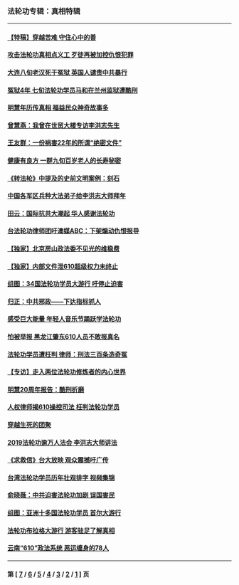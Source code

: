 ### 法轮功专辑：真相特辑
---
#### [【特稿】穿越苦难 守住心中的善](../../pages/nf4389/n13784979.md?12020430) 
#### [攻击法轮功真相点义工 歹徒再被加控仇恨犯罪](../../pages/nf4389/n13601019.md?12020430) 
#### [大连八旬老汉死于冤狱 英国人谴责中共暴行](../../pages/nf4389/n13480118.md?12020430) 
#### [冤狱4年 七旬法轮功学员马和在兰州监狱遭酷刑](../../pages/nf4389/n13304688.md?12020430) 
#### [明慧年历传真相 福益民众神奇故事多](../../pages/nf4389/n13294545.md?12020430) 
#### [曾慧燕：我曾在世贸大楼专访李洪志先生](../../pages/nf4389/n12898729.md?12020430) 
#### [王友群：一份祸害22年的所谓“绝密文件”](../../pages/nf4389/n12871750.md?12020430) 
#### [健康有良方 一群九旬百岁老人的长寿秘密](../../pages/nf4389/n12847475.md?12020430) 
#### [《转法轮》中提及的史前文明案例：刻石](../../pages/nf4389/n12758577.md?12020430) 
#### [中国各军区兵种大法弟子给李洪志大师拜年](../../pages/nf4389/n12750047.md?12020430) 
#### [田云：国际抗共大潮起 华人感谢法轮功](../../pages/nf4389/n12357708.md?12020430) 
#### [台法轮功律师团吁澳媒ABC：下架煽动仇恨报导](../../pages/nf4389/n12279917.md?12020430) 
#### [【独家】北京房山政法委不见光的维稳费](../../pages/nf4389/n12031979.md?12020430) 
#### [【独家】内部文件泄610超级权力未终止](../../pages/nf4389/n12023895.md?12020430) 
#### [组图：34国法轮功学员大游行 吁停止迫害](../../pages/nf4389/n11492658.md?12020430) 
#### [归正：中共邪政——下达指标抓人](../../pages/nf4389/n11474770.md?12020430) 
#### [感受巨大能量 年轻人音乐节踊跃学法轮功](../../pages/nf4389/n11441981.md?12020430) 
#### [怕被举报 黑龙江肇东610人员不敢报真名](../../pages/nf4389/n11436499.md?12020430) 
#### [法轮功学员遭枉判 律师：刑法三百条造奇冤](../../pages/nf4389/n11433943.md?12020430) 
#### [【专访】走入两位法轮功修炼者的内心世界](../../pages/nf4389/n11415623.md?12020430) 
#### [明慧20周年报告：酷刑折磨](../../pages/nf4389/n11387954.md?12020430) 
#### [人权律师揭610操控司法 枉判法轮功学员](../../pages/nf4389/n11313370.md?12020430) 
#### [穿越生死的团聚](../../pages/nf4389/n11258922.md?12020430) 
#### [2019法轮功逾万人法会 李洪志大师讲法](../../pages/nf4389/n11265303.md?12020430) 
#### [《求救信》台大放映 观众震撼吁广传](../../pages/nf4389/n10922251.md?12020430) 
#### [台湾法轮功学员历年壮观排字 视频集锦](../../pages/nf4389/n10878789.md?12020430) 
#### [俞晓薇：中共迫害法轮功加剧 误国害民](../../pages/nf4389/n10859260.md?12020430) 
#### [组图：亚洲十多国法轮功学员 首尔大游行](../../pages/nf4389/n10781149.md?12020430) 
#### [法轮功布拉格大游行 游客驻足了解真相](../../pages/nf4389/n10749360.md?12020430) 
#### [云南“610”政法系统 恶运缠身的78人](../../pages/nf4389/n10747534.md?12020430) 

---
#### 第 [ [7](./7.md?12020430) / [6](./6.md?12020430) / [5](./5.md?12020430) / [4](./4.md?12020430) / [3](./3.md?12020430) / [2](./2.md?12020430) / [1](./1.md?12020430) ] 页
